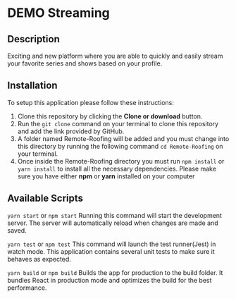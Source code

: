 # DEMO Streaming

## Description

Exciting and new platform where you are able to quickly and easily stream your favorite series and shows based on your profile.

## Installation

To setup this application please follow these instructions:

1. Clone this repository by clicking the **Clone or download** button.
2. Run the `git clone` command on your terminal to clone this repository and add the link provided by GitHub.
3. A folder named Remote-Roofing will be added and you must change into this directory by running the following command `cd Remote-Roofing` on your terminal. 
4. Once inside the Remote-Roofing directory you must run `npm install` or `yarn install` to install all the necessary dependencies. Please make sure you have either **npm** or **yarn** installed on your computer

## Available Scripts

`yarn start` or `npm start`
Running this command will start the development server. The server will automatically reload when changes are made and saved.

`yarn test` or `npm test`
This command will launch the test runner(Jest) in watch mode.
This application contains several unit tests to make sure it behaves as expected.

`yarn build` or `npm build`
Builds the app for production to the build folder.
It bundles React in production mode and optimizes the build for the best performance.
